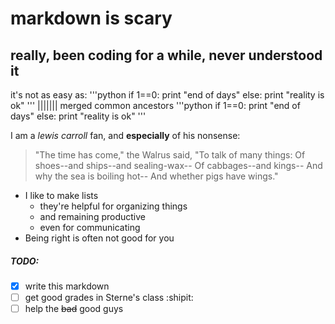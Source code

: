 # markdown is scary
## really, been coding for a while, never understood it

it's not as easy as:
  '''python
  if 1==0:
  	print "end of days"
  else:
  	print "reality is ok"
  '''
||||||| merged common ancestors
'''python
if 1==0:
	print "end of days"
else:
	print "reality is ok"
'''

I am a _lewis carroll_ fan, and __especially__ of his nonsense:

> "The time has come," the Walrus said,
> "To talk of many things:
> Of shoes--and ships--and sealing-wax--
> Of cabbages--and kings--
> And why the sea is boiling hot--
> And whether pigs have wings."

- I like to make lists
  - they're helpful for organizing things
  - and remaining productive
  - even for communicating
- Being right is often not good for you


##### TODO:
- [X] write this markdown
- [ ] get good grades in Sterne's class :shipit:
- [ ] help the ~~bad~~ good guys